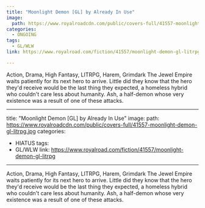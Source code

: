 ```yaml
---
title: "Moonlight Demon [GL] by Already In Use"
image:
  path: https://www.royalroadcdn.com/public/covers-full/41557-moonlight-demon-gl-litrpg.jpg
categories:
  - ONGOING
tags:
  - GL/WLW
link: https://www.royalroad.com/fiction/41557/moonlight-demon-gl-litrpg

---
```

Action, Drama, High Fantasy, LITRPG, Harem, Grimdark
The Jewel Empire waits patiently for its next hero to arrive. Little did they know that the hero they'd receive would be the last thing they expected, a homeless hybrid who couldn't care less about humanity. Ash, a half-demon whose very existence was a result of one of these attacks.

---
title: "Moonlight Demon [GL] by Already In Use"
image:
  path: https://www.royalroadcdn.com/public/covers-full/41557-moonlight-demon-gl-litrpg.jpg
categories:
  - HIATUS
tags:
  - GL/WLW
link: https://www.royalroad.com/fiction/41557/moonlight-demon-gl-litrpg

---
Action, Drama, High Fantasy, LITRPG, Harem, Grimdark
The Jewel Empire waits patiently for its next hero to arrive. Little did they know that the hero they'd receive would be the last thing they expected, a homeless hybrid who couldn't care less about humanity. Ash, a half-demon whose very existence was a result of one of these attacks.

